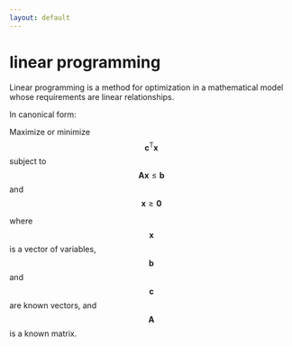 ```yaml
---
layout: default
---
```


# linear programming

Linear programming is a method for optimization in a mathematical model whose requirements are linear relationships.

In canonical form:

Maximize or minimize $$\mathbf{c}^\mathrm{T} \mathbf{x}$$ subject to $$\mathbf{A} \mathbf{x} \le \mathbf{b}$$ and $$\mathbf{x} \ge \mathbf{0}$$

where $$\mathbf{x}$$ is a vector of variables, $$\mathbf{b}$$ and $$\mathbf{c}$$ are known vectors, and $$\mathbf{A}$$ is a known matrix.


